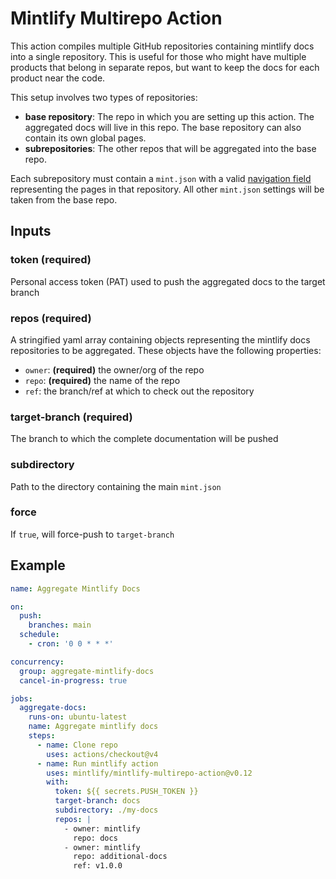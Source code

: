 # Mintlify Multirepo Action

This action compiles multiple GitHub repositories containing
mintlify docs into a single repository. This is useful for
those who might have multiple products that belong in separate
repos, but want to keep the docs for each product near the code.

This setup involves two types of repositories:
- **base repository**: The repo in which you are setting up this
  action. The aggregated docs will live in this repo. The base
  repository can also contain its own global pages.
- **subrepositories**: The other repos that will be aggregated
  into the base repo.

Each subrepository must contain a `mint.json` with a valid
[navigation field](https://mintlify.com/docs/settings/navigation#folders)
representing the pages in that repository. All other `mint.json`
settings will be taken from the base repo.

## Inputs

### token (required)

Personal access token (PAT) used to push the aggregated docs to
the target branch

### repos (required)

A stringified yaml array containing objects representing the
mintlify docs repositories to be aggregated. These objects
have the following properties:
- `owner`: **(required)** the owner/org of the repo
- `repo`: **(required)** the name of the repo
- `ref`: the branch/ref at which to check out the repository

### target-branch (required)

The branch to which the complete documentation will be pushed

### subdirectory

Path to the directory containing the main `mint.json`

### force

If `true`, will force-push to `target-branch`

## Example

```yaml
name: Aggregate Mintlify Docs

on:
  push:
    branches: main
  schedule:
    - cron: '0 0 * * *'

concurrency:
  group: aggregate-mintlify-docs
  cancel-in-progress: true

jobs:
  aggregate-docs:
    runs-on: ubuntu-latest
    name: Aggregate mintlify docs
    steps:
      - name: Clone repo
        uses: actions/checkout@v4
      - name: Run mintlify action
        uses: mintlify/mintlify-multirepo-action@v0.12
        with:
          token: ${{ secrets.PUSH_TOKEN }}
          target-branch: docs
          subdirectory: ./my-docs
          repos: |
            - owner: mintlify
              repo: docs
            - owner: mintlify
              repo: additional-docs
              ref: v1.0.0
```
